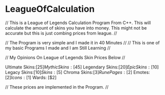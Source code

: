 # LeagueOfCalculation
// This is a League of Legends Calculation Program From C++. This will calculate the amount of skins you have into money. This might not be accurate but this is just combing prices from league.
//

// The Program is very simple and I made it in 40 Minutes // 
// This is one of my basic Programs I made and I am Still Learning // 

// My Opinions On League of Legends Skin Prices Below //

Ultimate Skins:[$25]
Mythic Skins:[$45]
Legendary Skins:[$20]
Epic Skins:[$10]
Legacy Skins:[$10]
Skins:[$5]
Chroma Skins:[$3]
Rune Pages: [$2]
Emotes: [$2]
Icons: [$1]
Wards: [$2]

// These prices are implemented in the Program. //
